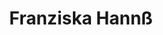 ---
layout: member
title:  "Franziska Hannß"
lang: en
permalink: /en/members/hannss/
slug: hannss
address: >-
    GTV – Gesellschaft für Technische Visualistik mbH
contact: info@technische-visualistik.de
founder: true
competency: Individual data visualization
---